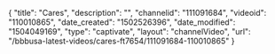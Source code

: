 {
    "title": "Cares",
    "description": "",
    "channelid": "111091684",
    "videoid": "110010865",
    "date_created": "1502526396",
    "date_modified": "1504049169",
    "type": "captivate",
    "layout": "channelVideo",
    "url": "\/bbbusa-latest-videos\/cares-ft7654\/111091684-110010865"
}